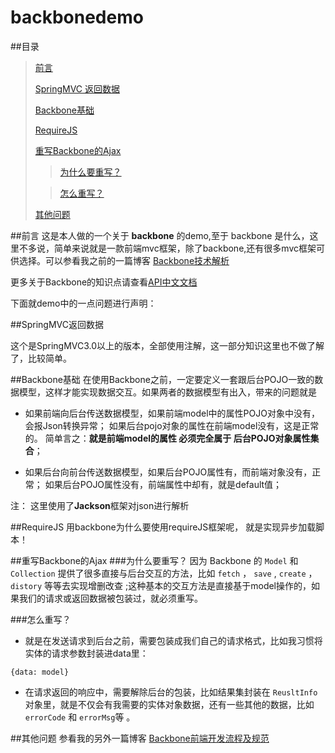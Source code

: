 # backbonedemo

##目录
> [前言](#前言)
> 
> [SpringMVC 返回数据](#springmvc返回数据)
> 
> [Backbone基础](#backbone基础)
> 
> [RequireJS](#requirejs)
> 
> [重写Backbone的Ajax](#重写backbone的ajax)
> 
>>[为什么要重写？](#为什么要重写？)
>
>>[怎么重写？](#怎么重写？)
>
> [其他问题](#其他问题)

##前言
这是本人做的一个关于 **backbone** 的demo,至于 backbone 是什么，这里不多说，简单来说就是一款前端mvc框架，除了backbone,还有很多mvc框架可供选择。可以参看我之前的一篇博客 [Backbone技术解析](http://vence.github.io/blog/2015/05/14/backbone-info/)

更多关于Backbone的知识点请查看[API中文文档](http://www.css88.com/doc/backbone/#Collection)

下面就demo中的一点问题进行声明：

##SpringMVC返回数据

这个是SpringMVC3.0以上的版本，全部使用注解，这一部分知识这里也不做了解了，比较简单。

##Backbone基础
在使用Backbone之前，一定要定义一套跟后台POJO一致的数据模型，这样才能实现数据交互。如果两者的数据模型有出入，带来的问题就是

- 如果前端向后台传送数据模型，如果前端model中的属性POJO对象中没有， 会报Json转换异常；
  如果后台pojo对象的属性在前端model没有，这是正常的。
  简单言之：**就是前端model的属性 必须完全属于 后台POJO对象属性集合**；

- 如果后台向前台传送数据模型，如果后台POJO属性有，而前端对象没有，正常；
 如果后台POJO属性没有，前端属性中却有，就是default值；


注： 这里使用了**Jackson**框架对json进行解析

##RequireJS
用backbone为什么要使用requireJS框架呢， 就是实现异步加载脚本！

##重写Backbone的Ajax
###为什么要重写？
因为 Backbone 的 `Model` 和 `Collection` 提供了很多直接与后台交互的方法，比如 `fetch` ， `save` , `create` ， `distory` 等等去实现增删改查 ;这种基本的交互方法是直接基于model操作的，如果我们的请求或返回数据被包装过，就必须重写。


###怎么重写？
- 就是在发送请求到后台之前，需要包装成我们自己的请求格式，比如我习惯将实体的请求参数封装进data里：

```
{data: model}
```

- 在请求返回的响应中，需要解除后台的包装，比如结果集封装在 `ReusltInfo` 对象里，就是不仅会有我需要的实体对象数据，还有一些其他的数据，比如 `errorCode` 和 `errorMsg`等 。

##其他问题
参看我的另外一篇博客
[Backbone前端开发流程及规范](http://vence.github.io/2015/05/24/backbone-coding-info/)
